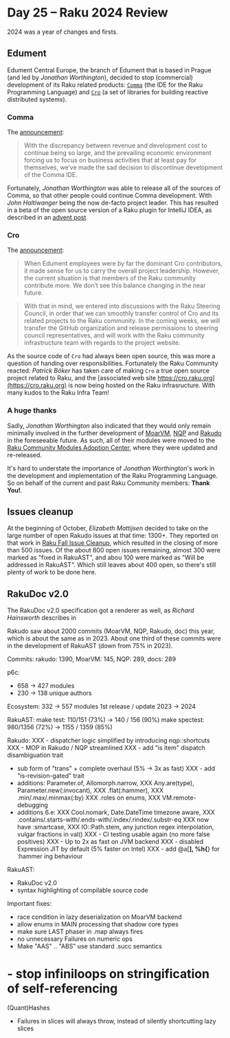 # Day 25 – Raku 2024 Review

2024 was a year of changes and firsts.

## Edument

Edument Central Europe, the branch of Edument that is based in Prague (and led by *Jonathan Worthington*), decided to stop (commercial) development of its Raku related products: [`Comma`](https://commaide.com) (the IDE for the Raku Programming Language) and [`Cro`](https://cro.services) (a set of libraries for building reactive distributed systems).

### Comma

The [announcement](https://commaide.com/discontinued):

> With the discrepancy between revenue and development cost to continue being so large, and the prevailing economic environment forcing us to focus on business activities that at least pay for themselves, we’ve made the sad decision to discontinue development of the Comma IDE.

Fortunately, *Jonathan Worthington* was able to release all of the sources of Comma, so that other people could continue Comma development.  With *John Haltiwanger* being the now de-facto project leader.  This has resulted in a beta of the open source version of a Raku plugin for IntelliJ IDEA, as described in an [advent post]( https://raku-advent.blog/2024/12/20/day-20-re-introducing-a-raku-plugin-for-intellij-idea/)

### Cro

The [announcement]( https://web.archive.org/web/20240421151537/https://cro.services/community-transfer):

> When Edument employees were by far the dominant Cro contributors, it made sense for us to carry the overall project leadership. However, the current situation is that members of the Raku community contribute more. We don’t see this balance changing in the near future.

> With that in mind, we entered into discussions with the Raku Steering Council, in order that we can smoothly transfer control of Cro and its related projects to the Raku community. In the coming weeks, we will transfer the GitHub organization and release permissions to steering council representatives, and will work with the Raku community infrastructure team with regards to the project website.

As the source code of `Cro` had always been open source, this was more a question of handing over responsibilities.  Fortunately the Raku Community reacted: *Patrick Böker* has taken care of making `Cro` a true open source project related to Raku, and the [associated web site https://cro.raku.org](https://cro.raku.org) is now being hosted on the Raku infrasructure.  With many kudos to the Raku Infra Team!

### A huge thanks

Sadly, *Jonathan Worthington* also indicated that they would only remain minimally involved in the further development of [MoarVM](https://github.com/MoarVM/MoarVM), [NQP](https://github.com/raku/NQP) and [Rakudo](https://github.com/rakudo/rakudo/) in the foreseeable future.  As such, all of their modules were moved to the [Raku Community Modules Adoption Center](https://github.com/raku-community-modules), where they were updated and re-released.

It's hard to understate the importance of *Jonathan Worthington*'s work in the development and implementation of the Raku Programming Language.  So on behalf of the current and past Raku Community members: **Thank You!**.


## Issues cleanup

At the beginning of October, *Elizabeth Mattijsen* decided to take on the large number of open Rakudo issues at that time: 1300+.  They reported on that work in [Raku Fall Issue Cleanup](https://dev.to/lizmat/raku-fall-issue-cleanup-lkc), which resulted in the closing of more than 500 issues.  Of the about 800 open issues remaining, almost 300 were marked as "fixed in RakuAST", and abou 100 were marked as "Will be addressed in RakuAST".  Which still leaves about 400 open, so there's still plenty of work to be done here.

## RakuDoc v2.0

The RakuDoc v2.0 specification got a renderer as well, as *Richard Hainsworth* describes in

Rakudo saw about 2000 commits (MoarVM, NQP, Rakudo, doc) this year, which is about the same as in 2023.  About one third of these commits were in the development of RakuAST (down from 75% in 2023).

Commits: rakudo: 1390, MoarVM: 145, NQP: 289, docs: 289

p6c:
- 658 -> 427 modules
- 230 -> 138 unique authors

Ecosystem:
332 -> 557 modules 1st release / update  2023 -> 2024

RakuAST:
make test: 110/151 (73%) -> 140 / 156 (90%)
make spectest: 980/1356 (72%) -> 1155 / 1359 (85%)

Rakudo:
XXX - dispatcher logic simplified by introducing nqp::shortcuts
XXX - MOP in Rakudo / NQP streamlined
XXX - add "is item" dispatch disambiguation trait
- sub form of "trans" + complete overhaul (5% -> 3x as fast)
XXX - add "is-revision-gated" trait
- additions:
  Parameter.of,
  Allomorph.narrow,
XXX  Any.are(type),
  Parameter.new(:invocant),
XXX  .flat(:hammer),
XXX  .min/.max/.minmax(:by)
XXX  .roles on enums,
XXX  VM.remote-debugging
- additions 6.e:
XXX Cool.nomark,
Date.DateTime timezone aware,
XXX  .contains/.starts-with/.ends-with/.index/.rindex/.substr-eq
XXX  now have :smartcase,
XXX  IO::Path.stem,
  any junction regex interpolation,
  vulgar fractions in val()
XXX - CI testing usable again (no more false positives)
XXX - Up to 2x as fast on JVM backend
XXX - disabled Expression JIT by default (5% faster on Intel)
XXX - add @a[**], %h{**} for :hammer ing behaviour

RakuAST:
- RakuDoc v2.0
- syntax highlighting of compilable source code

Important fixes:
- race condition in lazy deserialization on MoarVM backend
- allow enums in MAIN processing that shadow core types
- make sure LAST phaser in .map always fires
- no unnecessary Failures on numeric ops
- Make "AAS" .. "ABS" use standard .succ semantics
# - stop infiniloops on stringification of self-referencing
  (Quant)Hashes
- Failures in slices will always throw, instead of silently
  shortcutting lazy slices
